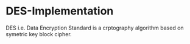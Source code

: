 # DES-Implementation
DES i.e. Data Encryption Standard is a crptography algorithm based on symetric key block cipher.
